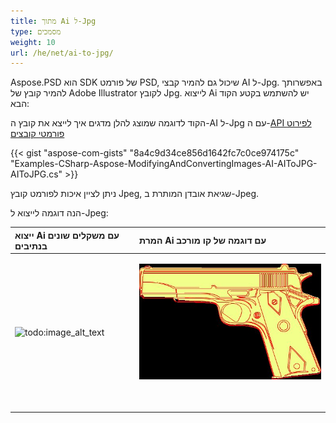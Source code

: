 ```yaml
---
title: מתוך Ai ל-Jpg
type: מסמכים
weight: 10
url: /he/net/ai-to-jpg/
---
```


Aspose.PSD הוא SDK של פורמט PSD, שיכול גם להמיר קבצי AI ל-Jpg. באפשרותך להמיר קובץ של Adobe Illustrator לקובץ Jpg. לייצוא Ai יש להשתמש בקטע הקוד הבא:


הקוד לדוגמה שמוצג להלן מדגים איך לייצא את קובץ ה-AI ל-Jpg עם ה-[API לפירוט פורמטי קובצים](/he/psd/net/manipulate-different-image-file-formats/)

{{< gist "aspose-com-gists" "8a4c9d34ce856d1642fc7c0ce974175c" "Examples-CSharp-Aspose-ModifyingAndConvertingImages-AI-AIToJPG-AIToJPG.cs" >}}


ניתן לציין איכות לפורמט קובץ Jpeg, שגיאת אובדן המותרת ב-Jpeg.

הנה דוגמה לייצוא ל-Jpeg:


|**ייצוא Ai עם משקלים שונים בנתיבים**|**המרת Ai עם דוגמה של קו מורכב**|
| :- | :- |
|![todo:image_alt_text](ai-to-jpg_1)|<p>![todo:image_alt_text](ai-to-jpg_2.jpg)</p><p> </p>|
